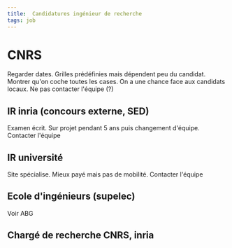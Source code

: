 ```yaml
---
title:  Candidatures ingénieur de recherche 
tags: job
---
```


# CNRS 

Regarder dates. Grilles prédéfinies mais dépendent peu du candidat.
Montrer qu\'on coche toutes les cases. On a une chance face aux
candidats locaux. Ne pas contacter l\'équipe (?)

## IR inria (concours externe, SED)

Examen écrit. Sur projet pendant 5 ans puis changement d\'équipe.
Contacter l\'équipe

## IR université

Site spécialise. Mieux payé mais pas de mobilité. Contacter l\'équipe

## Ecole d\'ingénieurs (supelec)

Voir ABG

## Chargé de recherche CNRS, inria




